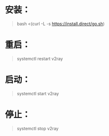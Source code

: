 # 安装：

> bash <(curl -L -s https://install.direct/go.sh)

# 重启：

> systemctl restart v2ray

# 启动：

> systemctl start v2ray

# 停止：

> systemctl stop v2ray